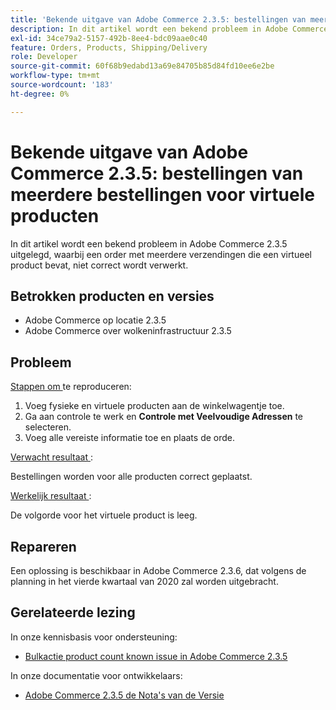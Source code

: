 ```yaml
---
title: 'Bekende uitgave van Adobe Commerce 2.3.5: bestellingen van meerdere bestellingen voor virtuele producten'
description: In dit artikel wordt een bekend probleem in Adobe Commerce 2.3.5 uitgelegd, waarbij een order met meerdere verzendingen die een virtueel product bevat, niet correct wordt verwerkt.
exl-id: 34ce79a2-5157-492b-8ee4-bdc09aae0c40
feature: Orders, Products, Shipping/Delivery
role: Developer
source-git-commit: 60f68b9edabd13a69e84705b85d84fd10ee6e2be
workflow-type: tm+mt
source-wordcount: '183'
ht-degree: 0%

---
```


# Bekende uitgave van Adobe Commerce 2.3.5: bestellingen van meerdere bestellingen voor virtuele producten

In dit artikel wordt een bekend probleem in Adobe Commerce 2.3.5 uitgelegd, waarbij een order met meerdere verzendingen die een virtueel product bevat, niet correct wordt verwerkt.

## Betrokken producten en versies

* Adobe Commerce op locatie 2.3.5
* Adobe Commerce over wolkeninfrastructuur 2.3.5

## Probleem

<u> Stappen om </u> te reproduceren:

1. Voeg fysieke en virtuele producten aan de winkelwagentje toe.
1. Ga aan controle te werk en **Controle met Veelvoudige Adressen** te selecteren.
1. Voeg alle vereiste informatie toe en plaats de orde.

<u> Verwacht resultaat </u>:

Bestellingen worden voor alle producten correct geplaatst.

<u> Werkelijk resultaat </u>:

De volgorde voor het virtuele product is leeg.

## Repareren

Een oplossing is beschikbaar in Adobe Commerce 2.3.6, dat volgens de planning in het vierde kwartaal van 2020 zal worden uitgebracht.

## Gerelateerde lezing

In onze kennisbasis voor ondersteuning:

* [Bulkactie product count known issue in Adobe Commerce 2.3.5](/help/troubleshooting/miscellaneous/bulk-action-product-count-known-issue-in-magento-2-3-5.md)

In onze documentatie voor ontwikkelaars:

* [ Adobe Commerce 2.3.5 de Nota&#39;s van de Versie ](https://commerce-docs.github.io/devdocs-archive/2.3/guides/v2.3/release-notes/release-notes-2-3-5-commerce.html#known-issues)
